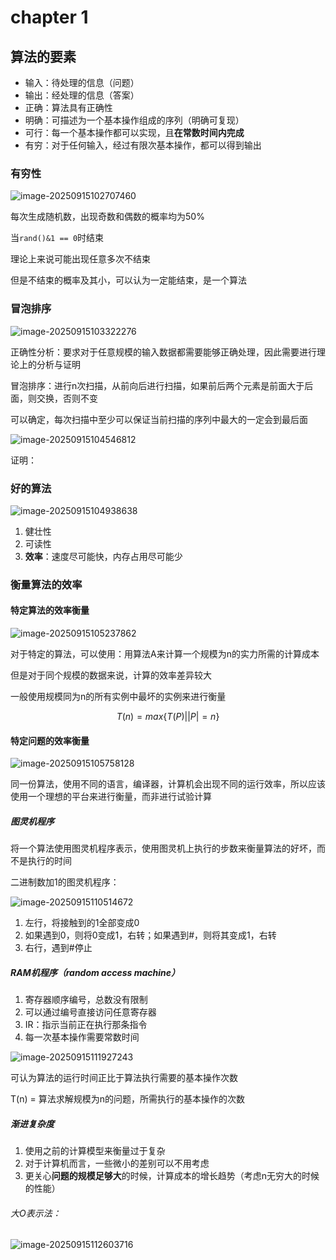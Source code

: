 # chapter 1

## 算法的要素

* 输入：待处理的信息（问题）
* 输出：经处理的信息（答案）
* 正确：算法具有正确性
* 明确：可描述为一个基本操作组成的序列（明确可复现）
* 可行：每一个基本操作都可以实现，且**在常数时间内完成**
* 有穷：对于任何输入，经过有限次基本操作，都可以得到输出

### 有穷性

![image-20250915102707460](https://raw.githubusercontent.com/hhr2449/pictureBed/main/img/image-20250915102707460.png)

每次生成随机数，出现奇数和偶数的概率均为50%

当`rand()&1 == 0`时结束

理论上来说可能出现任意多次不结束

但是不结束的概率及其小，可以认为一定能结束，是一个算法



### 冒泡排序

![image-20250915103322276](https://raw.githubusercontent.com/hhr2449/pictureBed/main/img/image-20250915103322276.png)

正确性分析：要求对于任意规模的输入数据都需要能够正确处理，因此需要进行理论上的分析与证明

冒泡排序：进行n次扫描，从前向后进行扫描，如果前后两个元素是前面大于后面，则交换，否则不变

可以确定，每次扫描中至少可以保证当前扫描的序列中最大的一定会到最后面

![image-20250915104546812](https://raw.githubusercontent.com/hhr2449/pictureBed/main/img/image-20250915104546812.png)

证明：



### 好的算法

![image-20250915104938638](https://raw.githubusercontent.com/hhr2449/pictureBed/main/img/image-20250915104938638.png)

1. 健壮性
2. 可读性
3. **效率**：速度尽可能快，内存占用尽可能少



### 衡量算法的效率

#### 特定算法的效率衡量

![image-20250915105237862](https://raw.githubusercontent.com/hhr2449/pictureBed/main/img/image-20250915105237862.png)

对于特定的算法，可以使用：用算法A来计算一个规模为n的实力所需的计算成本

但是对于同个规模的数据来说，计算的效率差异较大

一般使用规模同为n的所有实例中最坏的实例来进行衡量

$$T(n) = max\{T(P) | |P| = n\}$$

#### 特定问题的效率衡量

![image-20250915105758128](https://raw.githubusercontent.com/hhr2449/pictureBed/main/img/image-20250915105758128.png)

同一份算法，使用不同的语言，编译器，计算机会出现不同的运行效率，所以应该使用一个理想的平台来进行衡量，而非进行试验计算

##### 图灵机程序

将一个算法使用图灵机程序表示，使用图灵机上执行的步数来衡量算法的好坏，而不是执行的时间

二进制数加1的图灵机程序：

![image-20250915110514672](https://raw.githubusercontent.com/hhr2449/pictureBed/main/img/image-20250915110514672.png)

1. 左行，将接触到的1全部变成0
2. 如果遇到0，则将0变成1，右转；如果遇到#，则将其变成1，右转
3. 右行，遇到#停止

##### RAM机程序（random access machine）

1. 寄存器顺序编号，总数没有限制
2. 可以通过编号直接访问任意寄存器
3. IR：指示当前正在执行那条指令
4. 每一次基本操作需要常数时间

![image-20250915111927243](https://raw.githubusercontent.com/hhr2449/pictureBed/main/img/image-20250915111927243.png)

可认为算法的运行时间正比于算法执行需要的基本操作次数

T(n) = 算法求解规模为n的问题，所需执行的基本操作的次数



##### 渐进复杂度

1. 使用之前的计算模型来衡量过于复杂
2. 对于计算机而言，一些微小的差别可以不用考虑
3. 更关心**问题的规模足够大**的时候，计算成本的增长趋势（考虑n无穷大的时候的性能）

###### 大O表示法：

![image-20250915112603716](https://raw.githubusercontent.com/hhr2449/pictureBed/main/img/image-20250915112603716.png)